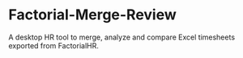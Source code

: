# Factorial-Merge-Review
A desktop HR tool to merge, analyze and compare Excel timesheets exported from FactorialHR.
